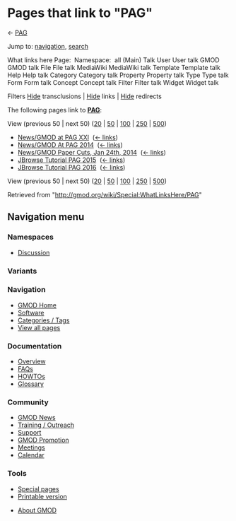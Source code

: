 <div id="mw-page-base" class="noprint">

</div>

<div id="mw-head-base" class="noprint">

</div>

<div id="content" class="mw-body" role="main">

<span id="top"></span>

<div id="mw-js-message" style="display:none;">

</div>



# <span dir="auto">Pages that link to "PAG"</span>

<div id="bodyContent">

<div id="contentSub">

← <a href="/mediawiki/index.php?title=PAG&amp;redirect=no"
class="mw-redirect" title="PAG">PAG</a>

</div>

<div id="jump-to-nav" class="mw-jump">

Jump to: [navigation](#mw-navigation), [search](#p-search)

</div>

<div id="mw-content-text">

What links here Page:  Namespace:  all (Main) Talk User User talk GMOD
GMOD talk File File talk MediaWiki MediaWiki talk Template Template talk
Help Help talk Category Category talk Property Property talk Type Type
talk Form Form talk Concept Concept talk Filter Filter talk Widget
Widget talk

Filters
[Hide](/mediawiki/index.php?title=Special:WhatLinksHere/PAG&hidetrans=1 "Special:WhatLinksHere/PAG")
transclusions \|
[Hide](/mediawiki/index.php?title=Special:WhatLinksHere/PAG&hidelinks=1 "Special:WhatLinksHere/PAG")
links \|
[Hide](/mediawiki/index.php?title=Special:WhatLinksHere/PAG&hideredirs=1 "Special:WhatLinksHere/PAG")
redirects

The following pages link to
**<a href="/wiki/PAG" class="mw-redirect" title="PAG">PAG</a>**:

View (previous 50 \| next 50)
([20](/mediawiki/index.php?title=Special:WhatLinksHere/PAG&limit=20 "Special:WhatLinksHere/PAG")
\|
[50](/mediawiki/index.php?title=Special:WhatLinksHere/PAG&limit=50 "Special:WhatLinksHere/PAG")
\|
[100](/mediawiki/index.php?title=Special:WhatLinksHere/PAG&limit=100 "Special:WhatLinksHere/PAG")
\|
[250](/mediawiki/index.php?title=Special:WhatLinksHere/PAG&limit=250 "Special:WhatLinksHere/PAG")
\|
[500](/mediawiki/index.php?title=Special:WhatLinksHere/PAG&limit=500 "Special:WhatLinksHere/PAG"))

- [News/GMOD at PAG
  XXI](/wiki/News/GMOD_at_PAG_XXI "News/GMOD at PAG XXI") ‎
  <span class="mw-whatlinkshere-tools">([←
  links](/mediawiki/index.php?title=Special:WhatLinksHere&target=News%2FGMOD+at+PAG+XXI "Special:WhatLinksHere"))</span>
- [News/GMOD At PAG
  2014](/wiki/News/GMOD_At_PAG_2014 "News/GMOD At PAG 2014") ‎
  <span class="mw-whatlinkshere-tools">([←
  links](/mediawiki/index.php?title=Special:WhatLinksHere&target=News%2FGMOD+At+PAG+2014 "Special:WhatLinksHere"))</span>
- [News/GMOD Paper Cuts, Jan 24th,
  2014](/wiki/News/GMOD_Paper_Cuts,_Jan_24th,_2014 "News/GMOD Paper Cuts, Jan 24th, 2014")
  ‎ <span class="mw-whatlinkshere-tools">([←
  links](/mediawiki/index.php?title=Special:WhatLinksHere&target=News%2FGMOD+Paper+Cuts%2C+Jan+24th%2C+2014 "Special:WhatLinksHere"))</span>
- [JBrowse Tutorial PAG
  2015](/wiki/JBrowse_Tutorial_PAG_2015 "JBrowse Tutorial PAG 2015") ‎
  <span class="mw-whatlinkshere-tools">([←
  links](/mediawiki/index.php?title=Special:WhatLinksHere&target=JBrowse+Tutorial+PAG+2015 "Special:WhatLinksHere"))</span>
- [JBrowse Tutorial PAG
  2016](/wiki/JBrowse_Tutorial_PAG_2016 "JBrowse Tutorial PAG 2016") ‎
  <span class="mw-whatlinkshere-tools">([←
  links](/mediawiki/index.php?title=Special:WhatLinksHere&target=JBrowse+Tutorial+PAG+2016 "Special:WhatLinksHere"))</span>

View (previous 50 \| next 50)
([20](/mediawiki/index.php?title=Special:WhatLinksHere/PAG&limit=20 "Special:WhatLinksHere/PAG")
\|
[50](/mediawiki/index.php?title=Special:WhatLinksHere/PAG&limit=50 "Special:WhatLinksHere/PAG")
\|
[100](/mediawiki/index.php?title=Special:WhatLinksHere/PAG&limit=100 "Special:WhatLinksHere/PAG")
\|
[250](/mediawiki/index.php?title=Special:WhatLinksHere/PAG&limit=250 "Special:WhatLinksHere/PAG")
\|
[500](/mediawiki/index.php?title=Special:WhatLinksHere/PAG&limit=500 "Special:WhatLinksHere/PAG"))

</div>

<div class="printfooter">

Retrieved from "<http://gmod.org/wiki/Special:WhatLinksHere/PAG>"

</div>

<div id="catlinks" class="catlinks catlinks-allhidden">

</div>

<div class="visualClear">

</div>

</div>

</div>

<div id="mw-navigation">

## Navigation menu

<div id="mw-head">



<div id="left-navigation">

<div id="p-namespaces" class="vectorTabs" role="navigation"
aria-labelledby="p-namespaces-label">

### Namespaces


- <span id="ca-talk"><a
  href="/mediawiki/index.php?title=Talk:PAG&amp;action=edit&amp;redlink=1"
  accesskey="t"
  title="Discussion about the content page [t]">Discussion</a></span>

</div>

<div id="p-variants" class="vectorMenu emptyPortlet" role="navigation"
aria-labelledby="p-variants-label">

### 

### Variants[](#)

<div class="menu">

</div>

</div>

</div>





</div>

</div>

</div>

<div id="mw-panel">

<div id="p-logo" role="banner">

<a href="/wiki/Main_Page"
style="background-image: url(http://gmod.org/images/GMOD-cogs.png);"
title="Visit the main page"></a>

</div>

<div id="p-Navigation" class="portal" role="navigation"
aria-labelledby="p-Navigation-label">

### Navigation

<div class="body">

- <span id="n-GMOD-Home">[GMOD Home](/wiki/Main_Page)</span>
- <span id="n-Software">[Software](/wiki/GMOD_Components)</span>
- <span id="n-Categories-.2F-Tags">[Categories /
  Tags](/wiki/Categories)</span>
- <span id="n-View-all-pages">[View all
  pages](/wiki/Special:AllPages)</span>

</div>

</div>

<div id="p-Documentation" class="portal" role="navigation"
aria-labelledby="p-Documentation-label">

### Documentation

<div class="body">

- <span id="n-Overview">[Overview](/wiki/Overview)</span>
- <span id="n-FAQs">[FAQs](/wiki/Category:FAQ)</span>
- <span id="n-HOWTOs">[HOWTOs](/wiki/Category:HOWTO)</span>
- <span id="n-Glossary">[Glossary](/wiki/Glossary)</span>

</div>

</div>

<div id="p-Community" class="portal" role="navigation"
aria-labelledby="p-Community-label">

### Community

<div class="body">

- <span id="n-GMOD-News">[GMOD News](/wiki/GMOD_News)</span>
- <span id="n-Training-.2F-Outreach">[Training /
  Outreach](/wiki/Training_and_Outreach)</span>
- <span id="n-Support">[Support](/wiki/Support)</span>
- <span id="n-GMOD-Promotion">[GMOD
  Promotion](/wiki/GMOD_Promotion)</span>
- <span id="n-Meetings">[Meetings](/wiki/Meetings)</span>
- <span id="n-Calendar">[Calendar](/wiki/Calendar)</span>

</div>

</div>

<div id="p-tb" class="portal" role="navigation"
aria-labelledby="p-tb-label">

### Tools

<div class="body">

- <span id="t-specialpages"><a href="/wiki/Special:SpecialPages" accesskey="q"
  title="A list of all special pages [q]">Special pages</a></span>
- <span id="t-print"><a
  href="/mediawiki/index.php?title=Special:WhatLinksHere/PAG&amp;printable=yes"
  rel="alternate" accesskey="p"
  title="Printable version of this page [p]">Printable version</a></span>

</div>

</div>

</div>

</div>

<div id="footer" role="contentinfo">

- <span id="footer-places-about">[About
  GMOD](/wiki/GMOD:About "GMOD:About")</span>

<!-- -->






</div>
